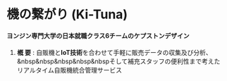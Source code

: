 機の繋がり  (Ki-Tuna)
=============
#### ヨンジン専門大学の日本就職クラス6チームのケプストンデザイン

1. **槪    要** : 自販機と**IoT技術**を合わせて手軽に販売データの収集及び分析、
        <br>&nbsp&nbsp&nbsp&nbsp&nbspそして補充スタッフの便利性まで考えた
        <br>リアルタイム自販機統合管理サービス
